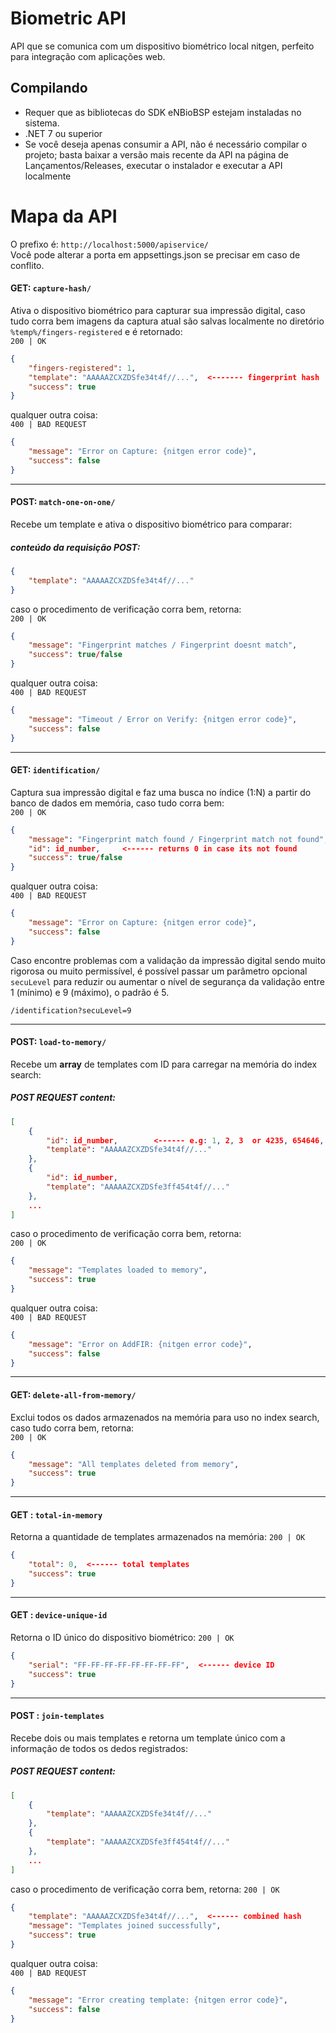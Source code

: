 # Biometric API
API que se comunica com um dispositivo biométrico local nitgen, perfeito para integração com aplicações web.

## Compilando
- Requer que as bibliotecas do SDK eNBioBSP estejam instaladas no sistema.
- .NET 7 ou superior
- Se você deseja apenas consumir a API, não é necessário compilar o projeto; basta baixar a versão mais recente da API na página de Lançamentos/Releases, executar o instalador e executar a API localmente

# Mapa da API
O prefixo é: `http://localhost:5000/apiservice/`  
Você pode alterar a porta em appsettings.json se precisar em caso de conflito.

#### GET: `capture-hash/`
Ativa o dispositivo biométrico para capturar sua impressão digital, caso tudo corra bem imagens da captura atual são salvas localmente no diretório `%temp%/fingers-registered` e é retornado:  
`200 | OK`
```json
{
    "fingers-registered": 1,
    "template": "AAAAAZCXZDSfe34t4f//...",  <------- fingerprint hash
    "success": true
}
```
qualquer outra coisa:  
`400 | BAD REQUEST`
```json
{
    "message": "Error on Capture: {nitgen error code}",
    "success": false
}
```

--------------------------------

#### POST: `match-one-on-one/`
Recebe um template e ativa o dispositivo biométrico para comparar:  
##### conteúdo da requisição POST:
```json
{
    "template": "AAAAAZCXZDSfe34t4f//..."
}
```
caso o procedimento de verificação corra bem, retorna:  
`200 | OK`
```json
{
    "message": "Fingerprint matches / Fingerprint doesnt match",
    "success": true/false
}
```
qualquer outra coisa:  
`400 | BAD REQUEST`
```json
{
    "message": "Timeout / Error on Verify: {nitgen error code}",
    "success": false
}
```

--------------------------------

#### GET: `identification/`
Captura sua impressão digital e faz uma busca no índice (1:N) a partir do banco de dados em memória, caso tudo corra bem:  
`200 | OK`
```json
{
    "message": "Fingerprint match found / Fingerprint match not found",  
    "id": id_number,     <------ returns 0 in case its not found
    "success": true/false
}
```
qualquer outra coisa:  
`400 | BAD REQUEST`
```json
{
    "message": "Error on Capture: {nitgen error code}",
    "success": false
}
```
Caso encontre problemas com a validação da impressão digital sendo muito rigorosa ou muito permissível, é possível passar um parâmetro opcional `secuLevel` para reduzir ou aumentar o nível de segurança da validação entre 1 (mínimo) e 9 (máximo), o padrão é 5. 

`/identification?secuLevel=9`

--------------------------------

#### POST: `load-to-memory/`
Recebe um __array__ de templates com ID para carregar na memória do index search:  
##### POST REQUEST content:
```json
[
    {
        "id": id_number,        <------ e.g: 1, 2, 3  or 4235, 654646, 23423
        "template": "AAAAAZCXZDSfe34t4f//..."
    },
    {
        "id": id_number,
        "template": "AAAAAZCXZDSfe3ff454t4f//..."
    },
    ...
]
```
caso o procedimento de verificação corra bem, retorna:  
`200 | OK`
```json
{
    "message": "Templates loaded to memory",
    "success": true
}
```
qualquer outra coisa:  
`400 | BAD REQUEST`
```json
{
    "message": "Error on AddFIR: {nitgen error code}",
    "success": false
}
```

------------------------------

#### GET: `delete-all-from-memory/`
Exclui todos os dados armazenados na memória para uso no index search, caso tudo corra bem, retorna:    
`200 | OK`
```json
{
    "message": "All templates deleted from memory",
    "success": true
}
```

--------------------------------

#### GET : `total-in-memory`
Retorna a quantidade de templates armazenados na memória:
`200 | OK`
```json
{
	"total": 0,  <------ total templates
	"success": true
}
```

--------------------------------

#### GET : `device-unique-id`
Retorna o ID único do dispositivo biométrico:
`200 | OK`
```json
{
	"serial": "FF-FF-FF-FF-FF-FF-FF-FF",  <------ device ID
	"success": true
}
```
--------------------------------

#### POST : `join-templates`
Recebe dois ou mais templates e retorna um template único com a informação de todos os dedos registrados:
##### POST REQUEST content:
```json
[
    {
        "template": "AAAAAZCXZDSfe34t4f//..."
    },
    {
        "template": "AAAAAZCXZDSfe3ff454t4f//..."
    },
    ...
]
```
caso o procedimento de verificação corra bem, retorna:
`200 | OK`
```json
{
	"template": "AAAAAZCXZDSfe34t4f//...",  <------ combined hash
	"message": "Templates joined successfully",
	"success": true
}
```
qualquer outra coisa:  
`400 | BAD REQUEST`
```json
{
    "message": "Error creating template: {nitgen error code}",
    "success": false
}
```
